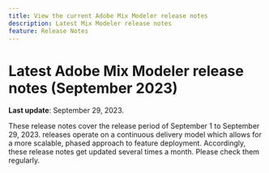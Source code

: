 ```yaml
---
title: View the current Adobe Mix Modeler release notes
description: Latest Mix Modeler release notes
feature: Release Notes
---
```

# Latest Adobe Mix Modeler release notes (September 2023)

**Last update**: September 29, 2023.

These release notes cover the release period of September 1 to September 29, 2023.  releases operate on a continuous delivery model which allows for a more scalable, phased approach to feature deployment. Accordingly, these release notes get updated several times a month. Please check them regularly.

